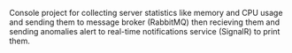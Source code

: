 Console project for collecting server statistics like memory and CPU usage and sending them to message broker (RabbitMQ) then recieving them and sending anomalies alert to real-time notifications service (SignalR) to print them.
